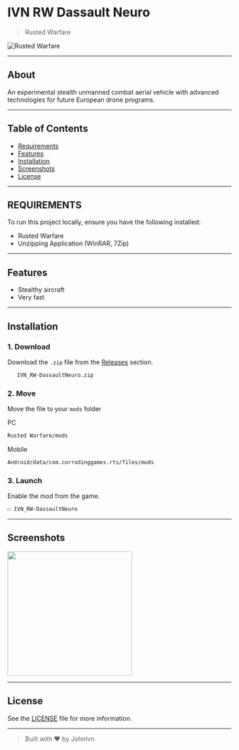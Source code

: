 # IVN RW Dassault Neuro

> Rusted Warfare

![Rusted Warfare](https://img.shields.io/badge/Rusted%20Warfare-RTS-blue?logo=gamepad&logoColor=white)

---

## About

An experimental stealth unmanned combat aerial vehicle with advanced technologies for future European drone programs.

---

## Table of Contents

- [Requirements](#requirements)
- [Features](#features)
- [Installation](#installation)
- [Screenshots](#screenshots)
- [License](#license)

---

## REQUIREMENTS

To run this project locally, ensure you have the following installed:

- Rusted Warfare
- Unzipping Application (WinRAR, 7Zip)

---

## Features

- Stealthy aircraft
- Very fast
   
---

## Installation

### 1. Download

Download the `.zip` file from the [Releases](https://github.com/JohnIvn/IVN_RW-ConvairKingfish/releases) section.

```bash
   IVN_RW-DassaultNeuro.zip
```

### 2.  Move

Move the file to your `mods` folder

PC

```bash
Rusted Warfare/mods
```

Mobile

```bash
Android/data/com.corrodinggames.rts/files/mods
```

### 3. Launch

Enable the mod from the game.

```bash
☐ IVN_RW-DassaultNeuro
```

---

## Screenshots

<img src="https://github.com/user-attachments/assets/94975b71-db00-4f4c-a7e8-e23045ce25a1" height="280"/>

---

## License

See the [LICENSE](LICENSE) file for more information.

---

> Built with ❤️ by JohnIvn
